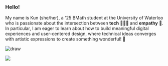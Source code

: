 

### Hello!

My name is Kun (she/her), a '25 BMath student at the University of Waterloo who is passionate about the intersection between **tech** 👩🏻‍💻 and **empathy** 💛. In particular, I am eager to learn about how to build meaningful digital experiences and user-centered design, where technical ideas converges with artistic expressions to create something wonderful! 💌

 
![draw](https://i.pinimg.com/originals/8f/9a/94/8f9a9499ba5be06a852ee948be8a2f7d.gif)

![](https://komarev.com/ghpvc/?username=kunkunzhu&color=pinkyellow&label=thanks+for+visiting!+🥳)
